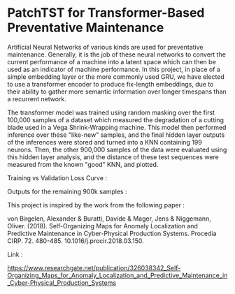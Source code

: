 # PatchTST for Transformer-Based Preventative Maintenance #

Artificial Neural Networks of various kinds are used for preventative maintenance. Generally, it is the job of these neural networks to convert the current performance of a machine into a latent space which can then be used as an indicator of machine performance. In this project, in place of a simple embedding layer or the more commonly used GRU, we have elected to use a transformer encoder to produce fix-length embeddings, due to their ability to gather more semantic information over longer timespans than a recurrent network. 

The transformer model was trained using random masking over the first 100,000 samples of a dataset which measured the degradation of a cutting blade used in a Vega Shrink-Wrapping machine. This model then performed inference over these "like-new" samples, and the final hidden layer outputs of the inferences were stored and turned into a KNN containing 199 neurons. Then, the other 900,000 samples of the data were evaluated using this hidden layer analysis, and the distance of these test sequences were measured from the known "good" KNN, and plotted.

Training vs Validation Loss Curve : 

Outputs for the remaining 900k samples : 

This project is inspired by the work from the following paper : 

von Birgelen, Alexander & Buratti, Davide & Mager, Jens & Niggemann, Oliver. (2018). Self-Organizing Maps for Anomaly Localization and Predictive Maintenance in Cyber-Physical Production Systems. Procedia CIRP. 72. 480-485. 10.1016/j.procir.2018.03.150. 

Link : 

https://www.researchgate.net/publication/326038342_Self-Organizing_Maps_for_Anomaly_Localization_and_Predictive_Maintenance_in_Cyber-Physical_Production_Systems

